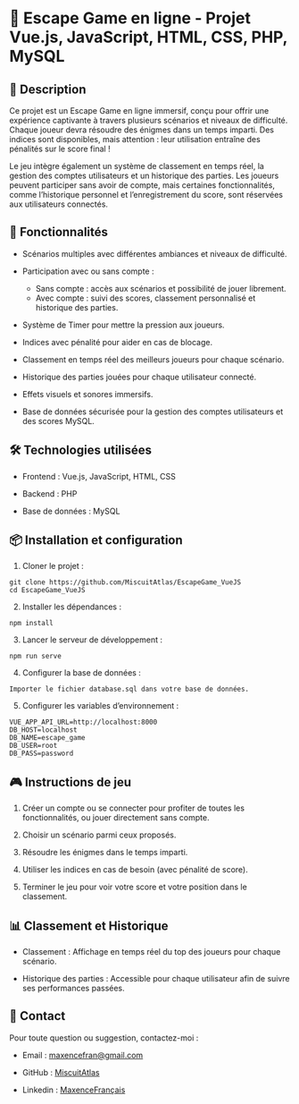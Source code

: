 # 🔐 Escape Game en ligne - Projet Vue.js, JavaScript, HTML, CSS, PHP, MySQL

## 📖 Description
Ce projet est un Escape Game en ligne immersif, conçu pour offrir une expérience captivante à travers plusieurs scénarios et niveaux de difficulté. Chaque joueur devra résoudre des énigmes dans un temps imparti. Des indices sont disponibles, mais attention : leur utilisation entraîne des pénalités sur le score final !

Le jeu intègre également un système de classement en temps réel, la gestion des comptes utilisateurs et un historique des parties. Les joueurs peuvent participer sans avoir de compte, mais certaines fonctionnalités, comme l’historique personnel et l’enregistrement du score, sont réservées aux utilisateurs connectés.

## 🚀 Fonctionnalités
* Scénarios multiples avec différentes ambiances et niveaux de difficulté.
  
* Participation avec ou sans compte :
  * Sans compte : accès aux scénarios et possibilité de jouer librement.
  * Avec compte : suivi des scores, classement personnalisé et historique des parties.

* Système de Timer pour mettre la pression aux joueurs.
  
* Indices avec pénalité pour aider en cas de blocage.
  
* Classement en temps réel des meilleurs joueurs pour chaque scénario.
  
* Historique des parties jouées pour chaque utilisateur connecté.
  
* Effets visuels et sonores immersifs.
  
* Base de données sécurisée pour la gestion des comptes utilisateurs et des scores MySQL.

## 🛠️ Technologies utilisées
* Frontend : Vue.js, JavaScript, HTML, CSS

* Backend : PHP

* Base de données : MySQL

## 📦 Installation et configuration
1. Cloner le projet :
```
git clone https://github.com/MiscuitAtlas/EscapeGame_VueJS
cd EscapeGame_VueJS
```
2. Installer les dépendances :
```
npm install
```
3. Lancer le serveur de développement :
```
npm run serve
```
4. Configurer la base de données :
```
Importer le fichier database.sql dans votre base de données.
```
5. Configurer les variables d’environnement :
```
VUE_APP_API_URL=http://localhost:8000
DB_HOST=localhost
DB_NAME=escape_game
DB_USER=root
DB_PASS=password
```

## 🎮 Instructions de jeu
1. Créer un compte ou se connecter pour profiter de toutes les fonctionnalités, ou jouer directement sans compte.

2. Choisir un scénario parmi ceux proposés.

3. Résoudre les énigmes dans le temps imparti.

4. Utiliser les indices en cas de besoin (avec pénalité de score).

5. Terminer le jeu pour voir votre score et votre position dans le classement.

## 📊 Classement et Historique
* Classement : Affichage en temps réel du top des joueurs pour chaque scénario.

* Historique des parties : Accessible pour chaque utilisateur afin de suivre ses performances passées.

## 📧 Contact
Pour toute question ou suggestion, contactez-moi :

* Email : maxencefran@gmail.com

* GitHub : [MiscuitAtlas](https://github.com/MiscuitAtlas)

- Linkedin : [MaxenceFrançais](https://www.linkedin.com/in/maxence-fran%C3%A7ais-a039a2307/)
